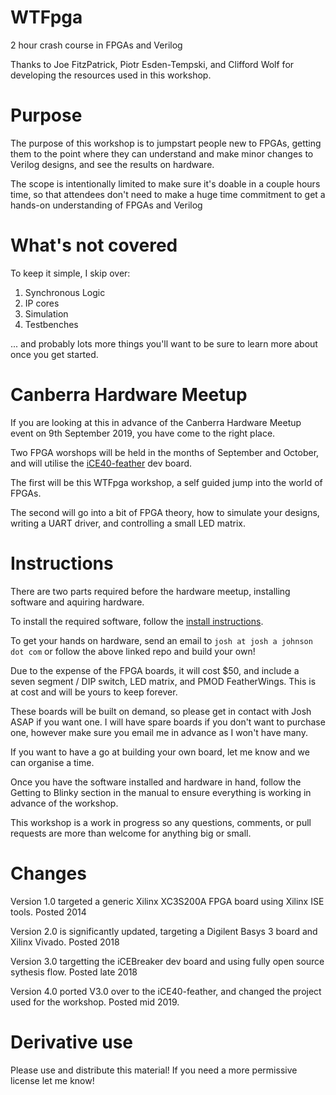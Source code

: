 WTFpga
======
2 hour crash course in FPGAs and Verilog

Thanks to Joe FitzPatrick, Piotr Esden-Tempski, and Clifford Wolf for developing the resources used in this workshop. 

Purpose
=======
The purpose of this workshop is to jumpstart people new to FPGAs, getting them to the point where they can understand and make minor changes to Verilog designs, and see the results on hardware.

The scope is intentionally limited to make sure it's doable in a couple hours time, so that attendees don't need to make a huge time commitment to get a hands-on understanding of FPGAs and Verilog

What's not covered
==================
To keep it simple, I skip over:
1. Synchronous Logic
2. IP cores
3. Simulation
4. Testbenches

... and probably lots more things you'll want to be sure to learn more about once you get started.

Canberra Hardware Meetup
=======================
If you are looking at this in advance of the Canberra Hardware Meetup event on 9th September 2019, you have come to the right place. 

Two FPGA worshops will be held in the months of September and October, and will utilise the [iCE40-feather](https://github.com/joshajohnson/iCE40-feather) dev board. 

The first will be this WTFpga workshop, a self guided jump into the world of FPGAs. 

The second will go into a bit of FPGA theory, how to simulate your designs, writing a UART driver, and controlling a small LED matrix.

Instructions
============
There are two parts required before the hardware meetup, installing software and aquiring hardware. 

To install the required software, follow the [install instructions](install.md).

To get your hands on hardware, send an email to ```josh at josh a johnson dot com``` or follow the above linked repo and build your own!

Due to the expense of the FPGA boards, it will cost $50, and include a seven segment / DIP switch, LED matrix, and PMOD FeatherWings. This is at cost and will be yours to keep forever.

These boards will be built on demand, so please get in contact with Josh ASAP if you want one. I will have spare boards if you don't want to purchase one, however make sure you email me in advance as I won't have many. 

If you want to have a go at building your own board, let me know and we can organise a time. 

Once you have the software installed and hardware in hand, follow the Getting to Blinky section in the manual to ensure everything is working in advance of the workshop. 

This workshop is a work in progress so any questions, comments, or pull requests are more than welcome for anything big or small. 

Changes
=======
Version 1.0 targeted a generic Xilinx XC3S200A FPGA board using Xilinx ISE tools. Posted 2014

Version 2.0 is significantly updated, targeting a Digilent Basys 3 board and Xilinx Vivado. Posted 2018

Version 3.0 targetting the iCEBreaker dev board and using fully open source sythesis flow. Posted late 2018

Version 4.0 ported V3.0 over to the iCE40-feather, and changed the project used for the workshop. Posted mid 2019.

Derivative use
==============
Please use and distribute this material! If you need a more permissive license let me know!
